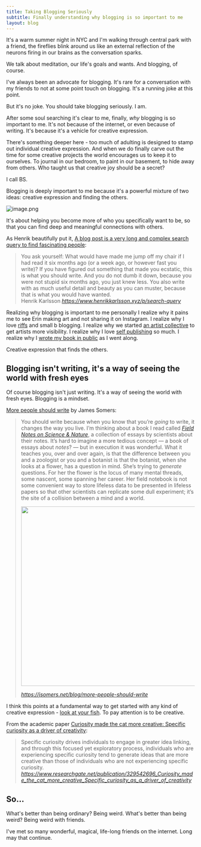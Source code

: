 ```yaml
---
title: Taking Blogging Seriously
subtitle: Finally understanding why blogging is so important to me
layout: blog
---
```


It's a warm summer night in NYC and I'm walking through central park with a friend, the fireflies blink around us like an external reflection of the neurons firing in our brains as the conversation sparks.

We talk about meditation, our life's goals and wants. And blogging, of course.

I've always been an advocate for blogging. It's rare for a conversation with my friends to not at some point touch on blogging. It's a running joke at this point.

But it's no joke. You should take blogging seriously. I am.

After some soul searching it's clear to me, finally, *why* blogging is so important to me. It's not because of the internet, or even because of writing. It's because it's a vehicle for creative expression.

There's something deeper here - too much of adulting is designed to stamp out individual creative expression. And when we do finally carve out the time for some creative projects the world encourages us to keep it to ourselves. To journal in our bedroom, to paint in our basement, to hide away from others. Who taught us that creative joy should be a secret?

I call BS.

Blogging is deeply important to me because it's a powerful mixture of two ideas: creative expression and finding the others.

![image.png](https://assets.buttondown.email/images/1fc0fea2-e987-4199-b627-f2a6a592dd22.png?w=960&fit=max)

It's about helping you become more of who you specifically want to be, so that you can find deep and meaningful connections with others.

As Henrik beautifully put it, [A blog post is a very long and complex search query to find fascinating people](https://www.henrikkarlsson.xyz/p/search-query):

<blockquote class="quoteback" darkmode="" data-title="A%20blog%20post%20is%20a%20very%20long%20and%20complex%20search%20query%20to%20find%20fascinating%20people%20and%20make%20them%20route%20interesting%20stuff%20to%20your%20inbox" data-author="Henrik Karlsson" cite="https://www.henrikkarlsson.xyz/p/search-query">
You ask yourself: What would have made me jump off my chair if I had read it six months ago (or a week ago, or however fast you write)? If you have figured out something that made you ecstatic, this is what you should write. And you do not dumb it down, because you were not stupid six months ago, you just knew less. You also write with as much useful detail and beauty as you can muster, because that is what you would have wanted.
<footer>Henrik Karlsson <cite><a href="https://www.henrikkarlsson.xyz/p/search-query">https://www.henrikkarlsson.xyz/p/search-query</a></cite></footer>
</blockquote>
<script note="" src="https://cdn.jsdelivr.net/gh/Blogger-Peer-Review/quotebacks@1/quoteback.js"></script>

Realizing why blogging is important to me personally I realize why it pains me to see Erin making art and not sharing it on Instagram. I realize why I love [riffs](https://tomcritchlow.com/2023/02/10/riffs/) and small b blogging. I realize why we started [an artist collective](https://www.fiercelycurious.com/) to get artists more visibility. I realize why I love [self publishing](https://www.kickstarter.com/projects/erinprz/journey-to-the-end-of-the-night-a-childrens-book) so much. I realize why I [wrote my book in public](https://tomcritchlow.com/strategy/) as I went along.

Creative expression that finds the others.

## Blogging isn't writing, it's a way of seeing the world with fresh eyes

Of course blogging isn't just writing. It's a way of seeing the world with fresh eyes. Blogging is a mindset.

[More people should write](https://jsomers.net/blog/more-people-should-write) by James Somers:


<blockquote class="quoteback" darkmode="" data-title="More%20people%20should%20write%20%C2%AB%20the%20jsomers.net%20blog" data-author="" cite="https://jsomers.net/blog/more-people-should-write">
<p>You should write because when you know that you’re <em>going</em> to write, it changes the way you live. I’m thinking about a book I read called <em><a href="https://www.amazon.com/Field-Science-Nature-Michael-Canfield/dp/0674057570" target="_blank" rel="noopener">Field Notes on Science &amp; Nature</a></em>, a collection of essays by scientists about their notes. It’s hard to imagine a more tedious concept — a book of essays about <em>notes</em>? — but in execution it was wonderful. What it teaches you, over and over again, is that the difference between you and a zoologist or you and a botanist is that the botanist, when she looks at a flower, has a question in mind. She’s trying to <em>generate</em> questions. For her the flower is the locus of many mental threads, some nascent, some spanning her career. Her field notebook is not some convenient way to store lifeless data to be presented in lifeless papers so that other scientists can replicate some dull experiment; it’s the site of a collision between a mind and a world.</p>

<p><a href="https://jsomers.net/blog/wp-content/uploads/2012/09/photo.jpg" target="_blank" rel="noopener"></a></p><a href="https://jsomers.net/blog/wp-content/uploads/2012/09/photo.jpg" target="_blank" rel="noopener">

<img decoding="async" src="https://jsomers.net/blog/wp-content/uploads/2012/09/photo.jpg" width="480px;"></a>
<footer><cite> <a href="https://jsomers.net/blog/more-people-should-write">https://jsomers.net/blog/more-people-should-write</a></cite></footer>
</blockquote><script note="" src="https://cdn.jsdelivr.net/gh/Blogger-Peer-Review/quotebacks@1/quoteback.js"></script>

I think this points at a fundamental way to get started with any kind of creative expression - [look at your fish](https://www.robinsloan.com/fish/). To pay attention is to be creative.

From the academic paper [Curiosity made the cat more creative: Specific curiosity as a driver of creativity](https://www.researchgate.net/publication/329542696_Curiosity_made_the_cat_more_creative_Specific_curiosity_as_a_driver_of_creativity):

<blockquote class="quoteback" darkmode="" data-title="Curiosity made the cat more creative: Specific curiosity as a driver of creativity" data-author="" cite="https://www.researchgate.net/publication/329542696_Curiosity_made_the_cat_more_creative_Specific_curiosity_as_a_driver_of_creativity">
<span>Specific curiosity drives individuals to engage in greater idea linking, and through this focused yet exploratory process, individuals who are experiencing specific curiosity tend to generate ideas that are more creative than those of individuals who are not experiencing specific curiosity.</span>
<footer><cite> <a href="https://www.researchgate.net/publication/329542696_Curiosity_made_the_cat_more_creative_Specific_curiosity_as_a_driver_of_creativity">https://www.researchgate.net/publication/329542696_Curiosity_made_the_cat_more_creative_Specific_curiosity_as_a_driver_of_creativity</a></cite></footer>
</blockquote><script note="" src="https://cdn.jsdelivr.net/gh/Blogger-Peer-Review/quotebacks@1/quoteback.js"></script>

## So...

What's better than being ordinary? Being weird. What's better than being weird? Being weird with friends.

I've met so many wonderful, magical, life-long friends on the internet. Long may that continue.